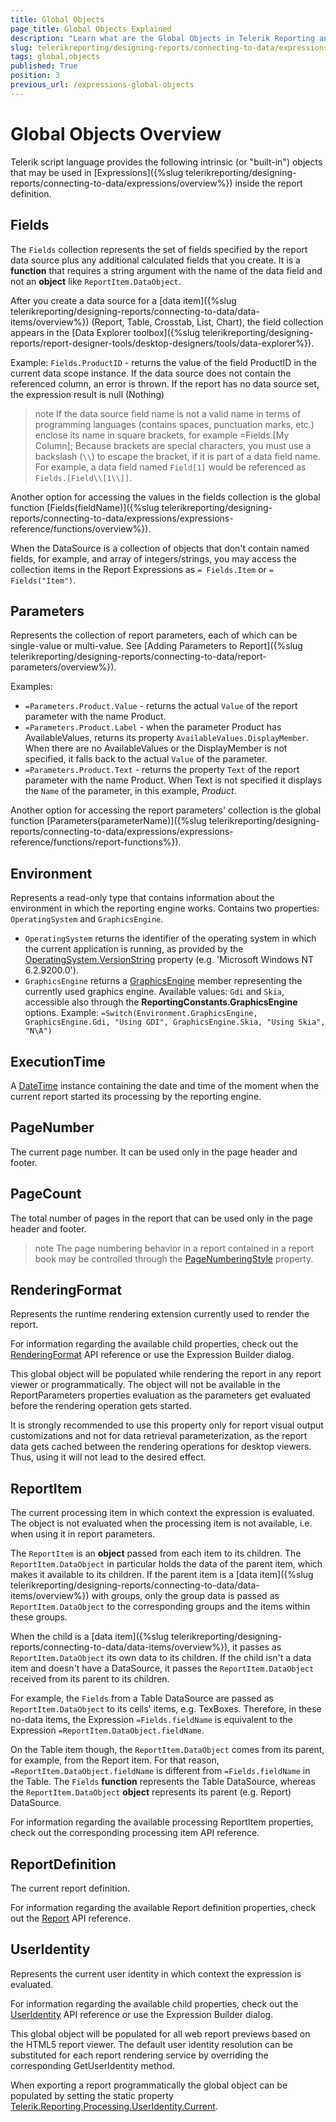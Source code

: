 ```yaml
---
title: Global Objects
page_title: Global Objects Explained
description: "Learn what are the Global Objects in Telerik Reporting and how you may use them in the expressions in reports."
slug: telerikreporting/designing-reports/connecting-to-data/expressions/expressions-reference/global-objects
tags: global,objects
published: True
position: 3
previous_url: /expressions-global-objects
---
```


# Global Objects Overview

Telerik script language provides the following intrinsic (or "built-in") objects that may be used in [Expressions]({%slug telerikreporting/designing-reports/connecting-to-data/expressions/overview%}) inside the report definition.

## Fields

The `Fields` collection represents the set of fields specified by the report data source plus any additional calculated fields that you create. It is a __function__ that requires a string argument with the name of the data field and not an __object__ like `ReportItem.DataObject`.

After you create a data source for a [data item]({%slug telerikreporting/designing-reports/connecting-to-data/data-items/overview%}) (Report, Table, Crosstab, List, Chart), the field collection appears in the [Data Explorer toolbox]({%slug telerikreporting/designing-reports/report-designer-tools/desktop-designers/tools/data-explorer%}).

Example: `Fields.ProductID` - returns the value of the field ProductID in the current data scope instance. If the data source does not contain the referenced column, an error is thrown. If the report has no data source set, the expression result is null (Nothing)

>note If the data source field name is not a valid name in terms of programming languages (contains spaces, punctuation marks, etc.) enclose its name in square brackets, for example =Fields.[My Column]; Because brackets are special characters, you must use a backslash (`\\`) to escape the bracket, if it is part of a data field name. For example, a data field named `Field[1]` would be referenced as `Fields.[Field\\[1\\]]`.

Another option for accessing the values in the fields collection is the global function [Fields(fieldName)]({%slug telerikreporting/designing-reports/connecting-to-data/expressions/expressions-reference/functions/overview%}).

When the DataSource is a collection of objects that don't contain named fields, for example, and array of integers/strings, you may access the collection items in the Report Expressions as `= Fields.Item` or `= Fields("Item")`.

## Parameters

Represents the collection of report parameters, each of which can be single-value or multi-value. See [Adding Parameters to Report]({%slug telerikreporting/designing-reports/connecting-to-data/report-parameters/overview%}).

Examples: 

* `=Parameters.Product.Value` - returns the actual `Value` of the report parameter with the name Product.
* `=Parameters.Product.Label` - when the parameter Product has AvailableValues, returns its property `AvailableValues.DisplayMember`. When there are no AvailableValues or the DisplayMember is not specified, it falls back to the actual `Value` of the parameter.
* `=Parameters.Product.Text` - returns the property `Text` of the report parameter with the name Product. When Text is not specified it displays the `Name` of the parameter, in this example, _Product_.

Another option for accessing the report parameters' collection is the global function [Parameters(parameterName)]({%slug telerikreporting/designing-reports/connecting-to-data/expressions/expressions-reference/functions/report-functions%}).

## Environment

Represents a read-only type that contains information about the environment in which the reporting engine works. Contains two properties: `OperatingSystem` and `GraphicsEngine`.

* `OperatingSystem` returns the identifier of the operating system in which the current application is running, as provided by the [OperatingSystem.VersionString](https://learn.microsoft.com/en-us/dotnet/api/system.operatingsystem.versionstring) property (e.g. 'Microsoft Windows NT 6.2.9200.0').
* `GraphicsEngine` returns a [GraphicsEngine](/api/telerik.drawing.contract.graphicsengine) member representing the currently used graphics engine. Available values: `Gdi` and `Skia`, accessible also through the **ReportingConstants.GraphicsEngine** options. Example: `=Switch(Environment.GraphicsEngine, GraphicsEngine.Gdi, "Using GDI", GraphicsEngine.Skia, "Using Skia", "N\A")`

## ExecutionTime

A [DateTime](https://learn.microsoft.com/en-us/dotnet/api/system.datetime) instance containing the date and time of the moment when the current report started its processing by the reporting engine.

## PageNumber

The current page number. It can be used only in the page header and footer. 

## PageCount

The total number of pages in the report that can be used only in the page header and footer.

>note The page numbering behavior in a report contained in a report book may be controlled through the [PageNumberingStyle](/api/Telerik.Reporting.Report#Telerik_Reporting_Report_PageNumberingStyle) property.

## RenderingFormat

Represents the runtime rendering extension currently used to render the report.

For information regarding the available child properties, check out the [RenderingFormat](/api/Telerik.Reporting.Processing.RenderingFormat) API reference or use the Expression Builder dialog.

This global object will be populated while rendering the report in any report viewer or programmatically. The object will not be available in the ReportParameters properties evaluation as the parameters get evaluated before the rendering operation gets started.

It is strongly recommended to use this property only for report visual output customizations and not for data retrieval parameterization, as the report data gets cached between the rendering operations for desktop viewers. Thus, using it will not lead to the desired effect.

## ReportItem

The current processing item in which context the expression is evaluated. The object is not evaluated when the processing item is not available, i.e. when using it in report parameters.

The `ReportItem` is an __object__ passed from each item to its children. The `ReportItem.DataObject` in particular holds the data of the parent item, which makes it available to its children. If the parent item is a [data item]({%slug telerikreporting/designing-reports/connecting-to-data/data-items/overview%}) with groups, only the group data is passed as `ReportItem.DataObject` to the corresponding groups and the items within these groups.

When the child is a [data item]({%slug telerikreporting/designing-reports/connecting-to-data/data-items/overview%}), it passes as `ReportItem.DataObject` its own data to its children. If the child isn't a data item and doesn't have a DataSource, it passes the `ReportItem.DataObject` received from its parent to its children.

For example, the `Fields` from a Table DataSource are passed as `ReportItem.DataObject` to its cells' items, e.g. TexBoxes. Therefore, in these no-data items, the Expression `=Fields.fieldName` is equivalent to the Expression `=ReportItem.DataObject.fieldName`.

On the Table item though, the `ReportItem.DataObject` comes from its parent, for example, from the Report item. For that reason, `=ReportItem.DataObject.fieldName` is different from `=Fields.fieldName` in the Table. The `Fields` __function__ represents the Table DataSource, whereas the `ReportItem.DataObject` __object__ represents its parent (e.g. Report) DataSource.

For information regarding the available processing ReportItem properties, check out the corresponding processing item API reference.

## ReportDefinition

The current report definition.

For information regarding the available Report definition properties, check out the [Report](/api/Telerik.Reporting.Report) API reference.

## UserIdentity

Represents the current user identity in which context the expression is evaluated.

For information regarding the available child properties, check out the [UserIdentity](/api/Telerik.Reporting.Processing.UserIdentity) API reference or use the Expression Builder dialog.

This global object will be populated for all web report previews based on the HTML5 report viewer. The default user identity resolution can be substituted for each report rendering service by overriding the corresponding GetUserIdentity method.

When exporting a report programmatically the global object can be populated by setting the static property [Telerik.Reporting.Processing.UserIdentity.Current](/api/Telerik.Reporting.Processing.UserIdentity#Telerik_Reporting_Processing_UserIdentity_Current).
